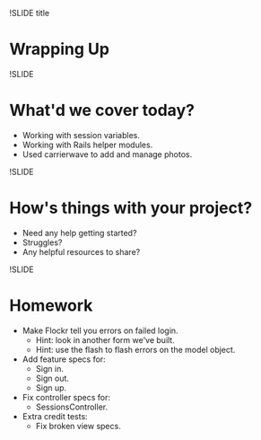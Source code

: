 !SLIDE title
# Wrapping Up


!SLIDE
# What'd we cover today?

* Working with session variables.
* Working with Rails helper modules.
* Used carrierwave to add and manage photos.


!SLIDE
# How's things with your project?

* Need any help getting started?
* Struggles?
* Any helpful resources to share?


!SLIDE
# Homework

* Make Flockr tell you errors on failed login.
    * Hint: look in another form we've built.
    * Hint: use the flash to flash errors on the model object.
* Add feature specs for:
    * Sign in.
    * Sign out.
    * Sign up.
* Fix controller specs for:
    * SessionsController.
* Extra credit tests:
    * Fix broken view specs.
